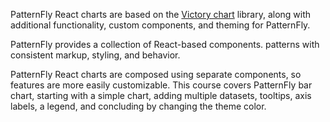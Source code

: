 PatternFly React charts are based on the
[Victory chart](https://formidable.com/open-source/victory/docs/victory-chart/)
library, along with additional functionality, custom components, and theming for
PatternFly.

PatternFly provides a collection of React-based components.
patterns with consistent markup, styling, and behavior.

PatternFly React charts are composed using separate components, so features are
more easily customizable. This course covers PatternFly bar chart, starting
with a simple chart, adding multiple datasets, tooltips, axis labels, a legend, 
and concluding by changing the theme color.
